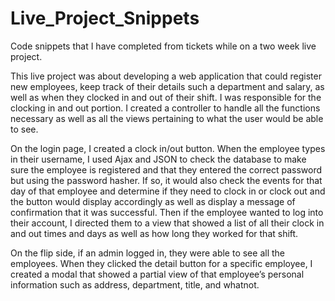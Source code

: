 # Live_Project_Snippets
Code snippets that I have completed from tickets while on a two week live project.


This live project was about developing a web application that could register new employees, keep track of their details such a department and salary, as well as when they clocked in and out of their shift. 
I was responsible for the clocking in and out portion.  I created a controller to handle all the functions necessary as well as all the views pertaining to what the user would be able to see.


On the login page, I created a clock in/out button.  When the employee types in their username, I used Ajax and JSON to check the database to make sure the employee is registered and that they entered the correct password but using the password hasher.  If so, it would also check the events for that day of that employee and determine if they need to clock in or clock out and the button would display accordingly as well as display a message of confirmation that it was successful.
Then if the employee wanted to log into their account, I directed them to a view that showed a list of all their clock in and out times and days as well as how long they worked for that shift.


On the flip side, if an admin logged in, they were able to see all the employees.  When they clicked the detail button for a specific employee, I created a modal that showed a partial view of that employee’s personal information such as address, department, title, and whatnot.
